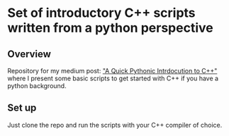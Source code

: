 # Set of introductory C++ scripts written from a python perspective
## Overview
Repository for my medium post: ["A Quick Pythonic Intrdocution to C++"](https://medium.com/@lucas.soares/a-quick-pythonic-introduction-to-c-50eef9b023d7) where I present some basic scripts to get started with C++ if you have a python background.
## Set up
Just clone the repo and run the scripts with your C++ compiler of choice.

